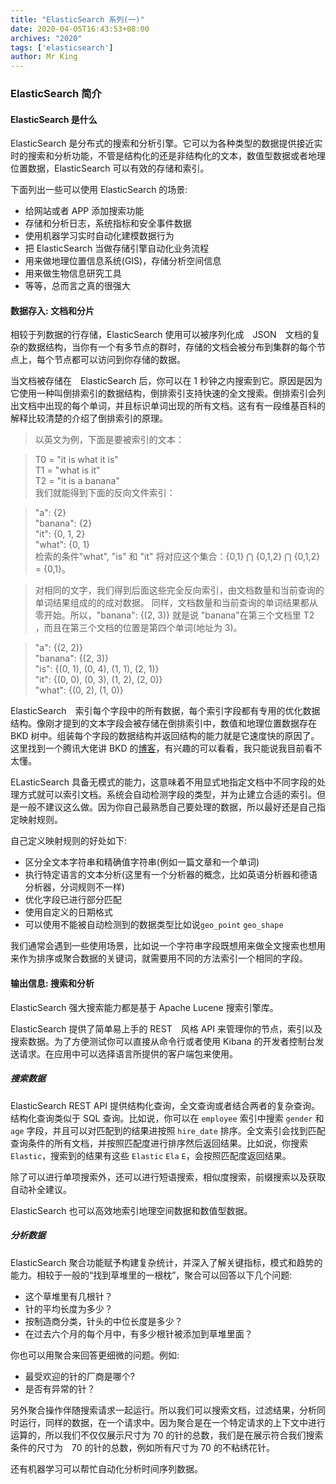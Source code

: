 ```yaml
---
title: "ElasticSearch 系列(一)"
date: 2020-04-05T16:43:53+08:00
archives: "2020"
tags: ['elasticsearch']
author: Mr King
---
```


### ElasticSearch 简介

#### ElasticSearch 是什么

ElasticSearch 是分布式的搜索和分析引擎。它可以为各种类型的数据提供接近实时的搜索和分析功能，不管是结构化的还是非结构化的文本，数值型数据或者地理位置数据，ElasticSearch 可以有效的存储和索引。

下面列出一些可以使用 ElasticSearch 的场景:
* 给网站或者 APP 添加搜索功能
* 存储和分析日志，系统指标和安全事件数据
* 使用机器学习实时自动化建模数据行为
* 把 ElasticSearch 当做存储引擎自动化业务流程
* 用来做地理位置信息系统(GIS)，存储分析空间信息
* 用来做生物信息研究工具
* 等等，总而言之真的很强大

#### 数据存入: 文档和分片

相较于列数据的行存储，ElasticSearch 使用可以被序列化成　JSON　文档的复杂的数据结构，当你有一个有多节点的群时，存储的文档会被分布到集群的每个节点上，每个节点都可以访问到你存储的数据。

当文档被存储在　ElasticSearch 后，你可以在 1 秒钟之内搜索到它。原因是因为它使用一种叫倒排索引的数据结构，倒排索引支持快速的全文搜索。倒排索引会列出文档中出现的每个单词，并且标识单词出现的所有文档。这有有一段维基百科的解释比较清楚的介绍了倒排索引的原理。

>以英文为例，下面是要被索引的文本：

>T0 = "it is what it is"  
>T1 = "what is it"  
>T2 = "it is a banana"  
>我们就能得到下面的反向文件索引：

> "a":      {2}  
> "banana": {2}  
> "it":     {0, 1, 2}  
> "what":   {0, 1}  
> 检索的条件"what", "is" 和 "it" 将对应这个集合：{0,1} ⋂ {0,1,2} ⋂ {0,1,2} = {0,1}。

>对相同的文字，我们得到后面这些完全反向索引，由文档数量和当前查询的单词结果组成的的成对数据。 同样，文档数量和当前查询的单词结果都从零开始。所以，"banana": {(2, 3)} 就是说 "banana"在第三个文档里 T2 ，而且在第三个文档的位置是第四个单词(地址为 3)。

>"a":      {(2, 2)}  
>"banana": {(2, 3)}  
>"is":     {(0, 1), (0, 4), (1, 1), (2, 1)}  
>"it":     {(0, 0), (0, 3), (1, 2), (2, 0)}  
>"what":   {(0, 2), (1, 0)}  

ElasticSearch　索引每个字段中的所有数据，每个索引字段都有专用的优化数据结构。像刚才提到的文本字段会被存储在倒排索引中，数值和地理位置数据存在 BKD 树中。组装每个字段的数据结构并返回结构的能力就是它速度快的原因了。
这里找到一个腾讯大佬讲 BKD 的[博客](https://www.shenyanchao.cn/blog/2018/12/04/lucene-bkd/)，有兴趣的可以看看，我只能说我目前看不太懂。

ELasticSearch 具备无模式的能力，这意味着不用显式地指定文档中不同字段的处理方式就可以索引文档。系统会自动检测字段的类型，并为止建立合适的索引。但是一般不建议这么做。因为你自己最熟悉自己要处理的数据，所以最好还是自己指定映射规则。

自己定义映射规则的好处如下:
* 区分全文本字符串和精确值字符串(例如一篇文章和一个单词)
* 执行特定语言的文本分析(这里有一个分析器的概念，比如英语分析器和德语分析器，分词规则不一样)
* 优化字段已进行部分匹配
* 使用自定义的日期格式
* 可以使用不能被自动检测到的数据类型比如说`geo_point` `geo_shape`

我们通常会遇到一些使用场景，比如说一个字符串字段既想用来做全文搜索也想用来作为排序或聚合数据的关键词，就需要用不同的方法索引一个相同的字段。

#### 输出信息: 搜索和分析

ElasticSearch 强大搜索能力都是基于 Apache Lucene 搜索引擎库。

ElasticSearch 提供了简单易上手的 REST　风格 API 来管理你的节点，索引以及搜索数据。为了方便测试你可以直接从命令行或者使用 Kibana 的开发者控制台发送请求。在应用中可以选择语言所提供的客户端包来使用。

##### 搜索数据
ElasticSearch REST API 提供结构化查询，全文查询或者结合两者的复杂查询。结构化查询类似于 SQL 查询。比如说，你可以在 `employee` 索引中搜索 `gender` 和　`age` 字段，并且可以对匹配到的结果进按照 `hire_date` 排序。全文索引会找到匹配查询条件的所有文档，并按照匹配度进行排序然后返回结果。比如说，你搜索`Elastic`，搜索到的结果有这些 `Elastic` `Ela` `E`，会按照匹配度返回结果。

除了可以进行单项搜索外，还可以进行短语搜索，相似度搜索，前缀搜索以及获取自动补全建议。

ElasticSearch 也可以高效地索引地理空间数据和数值型数据。

##### 分析数据

ElasticSearch 聚合功能赋予构建复杂统计，并深入了解关键指标，模式和趋势的能力。相较于一般的“找到草堆里的一根枕”，聚合可以回答以下几个问题:
* 这个草堆里有几根针？
* 针的平均长度为多少？
* 按制造商分类，针头的中位长度是多少？
* 在过去六个月的每个月中，有多少根针被添加到草堆里面？

你也可以用聚合来回答更细微的问题。例如:
* 最受欢迎的针的厂商是哪个?
* 是否有异常的针？

另外聚合操作伴随搜索请求一起运行。所以我们可以搜索文档，过滤结果，分析同时运行，同样的数据，在一个请求中。因为聚合是在一个特定请求的上下文中进行运算的，所以我们不仅仅展示尺寸为 70 的针的总数，我们是在展示符合我们搜索条件的尺寸为　70 的针的总数，例如所有尺寸为 70 的不粘绣花针。

还有机器学习可以帮忙自动化分析时间序列数据。
